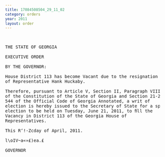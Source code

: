 ```yaml
---
title: 17084508504_29_11_02
category: orders
year: 2011
layout: order
---
```


<pre> 

THE STATE OF GEORGIA

EXECUTIVE ORDER

BY THE GOVERNOR:

House District 113 has become Vacant due to the resignation
of Representative Hank Huckaby.

Therefore, pursuant to Article V, Section II, Paragraph VIII
of the Constitution of the State of Georgia and Section 21-2-
544 of the Official Code of Georgia Annotated, a writ of
election is hereby issued to the Secretary of State for a special
election to be held on Tuesday, June 21, 2011, to ﬁll the
Vacancy in District 113 of the Georgia House of
Representatives.

This R‘!-Zcday of April, 2011.

l\oIV~a«»£)ea.£

GOVERNOR

</pre>
